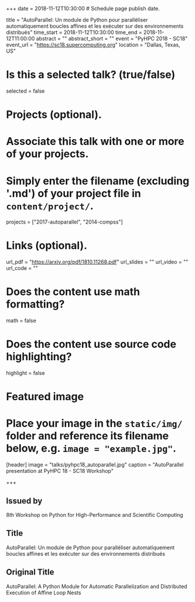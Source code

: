 +++
date = 2018-11-12T10:30:00  # Schedule page publish date.

title = "AutoParallel: Un module de Python pour paralléliser automatiquement boucles affines et les exécuter sur des environnements distribués"
time_start = 2018-11-12T10:30:00
time_end = 2018-11-12T11:00:00
abstract = ""
abstract_short = ""
event = "PyHPC 2018 - SC18"
event_url = "https://sc18.supercomputing.org"
location = "Dallas, Texas, US"

# Is this a selected talk? (true/false)
selected = false

# Projects (optional).
#   Associate this talk with one or more of your projects.
#   Simply enter the filename (excluding '.md') of your project file in `content/project/`.
projects = ["2017-autoparallel", "2014-compss"]

# Links (optional).
url_pdf = "https://arxiv.org/pdf/1810.11268.pdf"
url_slides = ""
url_video = ""
url_code = ""

# Does the content use math formatting?
math = false

# Does the content use source code highlighting?
highlight = false

# Featured image
# Place your image in the `static/img/` folder and reference its filename below, e.g. `image = "example.jpg"`.
[header]
image = "talks/pyhpc18_autoparallel.jpg"
caption = "AutoParallel presentation at PyHPC 18 - SC18 Workshop"

+++

<h2>Issued by</h2>

8th Workshop on Python for High-Performance and Scientific Computing

<h2>Title</h2>

AutoParallel: Un module de Python pour paralléliser automatiquement boucles affines et les exécuter sur des environnements distribués

<h2>Original Title</h2>

AutoParallel: A Python Module for Automatic Parallelization and Distributed Execution of Affine Loop Nests
